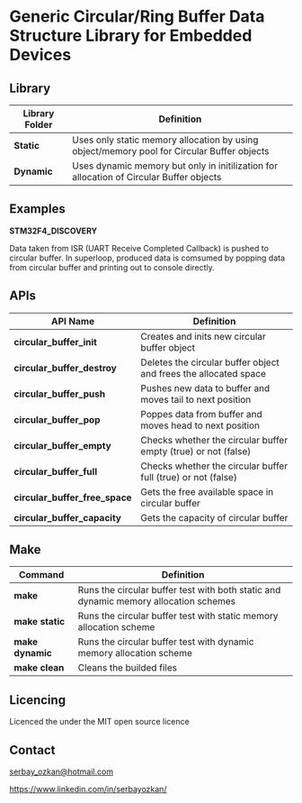# Generic Circular/Ring Buffer Data Structure Library for Embedded Devices

## Library

| Library Folder                  | Definition                                                          |
| --------------------------------|---------------------------------------------------------------------|
| **Static**        | Uses only static memory allocation by using object/memory pool for Circular Buffer objects | 
| **Dynamic**        | Uses dynamic memory but only in initilization for allocation of Circular Buffer objects |   

## Examples
**STM32F4_DISCOVERY**

Data taken from ISR (UART Receive Completed Callback) is pushed to circular buffer. In superloop, produced data is comsumed by popping data from circular buffer and printing out to console directly. 

## APIs

| API Name                        | Definition                                                          |
| --------------------------------|---------------------------------------------------------------------| 
| **circular_buffer_init**        | Creates and inits new circular buffer object                        |    
| **circular_buffer_destroy**     | Deletes the circular buffer object and frees the allocated space    | 
| **circular_buffer_push**        | Pushes new data to buffer and moves tail to next position           | 
| **circular_buffer_pop**         | Poppes data from buffer and moves head to next position             | 
| **circular_buffer_empty**       | Checks whether the circular buffer empty (true) or not (false)      | 
| **circular_buffer_full**        | Checks whether the circular buffer full (true) or not (false)       | 
| **circular_buffer_free_space**  | Gets the free available space in circular buffer                    | 
| **circular_buffer_capacity**    | Gets the capacity of circular buffer                                | 

## Make

| Command                  | Definition                                                          |
| --------------------------------|---------------------------------------------------------------------|
| **make**        | Runs the circular buffer test with both static and dynamic memory allocation schemes  | 
| **make static**        | Runs the circular buffer test with static memory allocation scheme  | 
| **make dynamic**        | Runs the circular buffer test with dynamic memory allocation scheme |
| **make clean**        | Cleans the builded files |   

## Licencing
Licenced the under the MIT open source licence

## Contact
serbay_ozkan@hotmail.com 

https://www.linkedin.com/in/serbayozkan/
